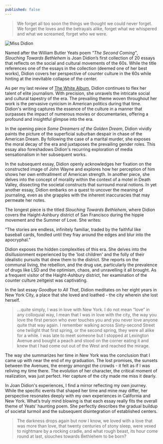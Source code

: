 ```yaml
---
published: false
---
```

> We forget all too soon the things we thought we could never forget. We forget the loves and the betrayals alike, forget what we whispered and what we screamed, forget who we were.

![Miss Didion](https://www.saturdayeveningpost.com/wp-content/uploads/satevepost/2017-06-13-joan-didion.jpg)

Named after the William Butler Yeats poem _"The Second Coming"_, _Slouching Towards Bethlehem_ is Joan Didion’s first collection of 20 essays that reflects on the social and cultural movements of the 60s. While the title references one of the essays in the collection (deemed one of her best works), Didion covers her perspective of counter culture in the 60s while hinting at the inevitable collapse of the center.

As per my last review of [The White Album](https://jinsung-kim.github.io/The-White-Album/), Didion continues to flex her talent of elite journalism. With precision, she unravels the intricate social and cultural tapestry of the era. The prevailing theme woven throughout her work is the pervasive cynicism in American politics during that time. Didion's writing captures the essence of the culture in a manner that surpasses the impact of numerous movies or documentaries, offering a profound and insightful glimpse into the era.

In the opening piece _Some Dreamers of the Golden Dream_, Didion vividly paints the picture of the superficial suburban despair in chase of the American Dream. By following the case of a marital murder, she exposes the moral decay of the era and juxtaposes the prevailing gender roles. This essay also foreshadows Didion's recurring exploration of media sensationalism in her subsequent works.

In the subsequent essay, Didion openly acknowledges her fixation on the constructed image of John Wayne and explores how her perception of him shows her own enthrallment of American strength. In another piece, she delves into the concept of morality within the context of a motel in Death Valley, dissecting the societal constructs that surround moral notions. In yet another essay, Didion embarks on a quest to uncover the meaning of journaling, even as she grapples with the inherent inaccuracies that may permeate her notes.

The longest piece is the titled _Slouching Towards Bethlehem_, where Didion covers the Haight-Ashbury district of San Francisco during the hippie movement and the Summer of Love. She writes:

“The stories are endless, infinitely familiar, traded by the faithful like baseball cards, fondled until they fray around the edges and blur into the apocryphal.”

Didion exposes the hidden complexities of this era. She delves into the disillusionment experienced by the 'lost children' and the folly of their idealistic pursuits that drew them to the district. She reports on the communal living, the rebellion, and the drug use, particularly the prevalence of drugs like LSD and the optimism, chaos, and unravelling it all brought. As a frequent visitor of the Haight-Ashbury district, her examination of the counter culture zeitgeist was captivating.

In the last essay _Goodbye to All That_, Didion meditates on her eight years in New York City, a place that she loved and loathed - the city wherein she lost herself.

> ...quite simply, I was in love with New York. I do not mean “love” in any colloquial way, I mean that I was in love with the city, the way you love the first person who ever touches you and you never love anyone quite that way again. I remember walking across Sixty-second Street one twilight that first spring, or the second spring, they were all alike for a while. I was late to meet someone but I stopped at Lexington Avenue and bought a peach and stood on the corner eating it and knew that I had come out out of the West and reached the mirage.

The way she summarizes her time in New York was the conclusion that I came up with near the end of my graduation. The lost promises, the sunsets between the Avenues, the energy amongst the crowds - it felt as if I was reliving my time there. The evolution of her character, the critical moment of realization, was just perfect. Her capture of the city made me miss it dearly.

In Joan Didion's experiences, I find a mirror reflecting my own journey. While the specific events that shaped her time and mine may differ, her perspective resonates deeply with my own experiences in California and New York. What’s truly mind blowing is that each essay really fits the overall theme of Yeats’ haunting poem. She perfectly describes the gradual buildup of societal turmoil and the subsequent disintegration of established centers.

> The darkness drops again but now I know, we loved with a love that was more than love, that twenty centuries of stony sleep, were vexed to nightmare by a rocking cradle, and what rough beast, its hour come round at last, slouches towards Bethlehem to be born?